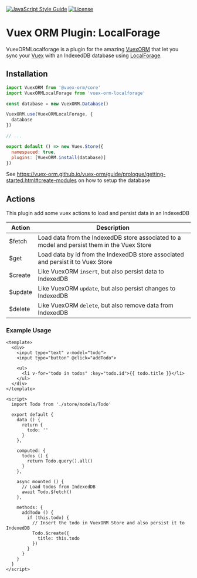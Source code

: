 [![JavaScript Style Guide](https://img.shields.io/badge/code_style-standard-brightgreen.svg)](https://standardjs.com)
[![License](https://img.shields.io/npm/l/vuex-orm-localforage.svg)](https://github.com/eldomagan/vuex-orm-localforage/blob/master/LICENSE.md)

# Vuex ORM Plugin: LocalForage

VuexORMLocalforage is a plugin for the amazing [VuexORM](https://github.com/vuex-orm/vuex-orm) that let you sync your [Vuex](https://github.com/vuejs/vuex) with an IndexedDB database using [LocalForage](https://github.com/localForage/localForage).

## Installation
``` js
import VuexORM from '@vuex-orm/core'
import VuexORMLocalForage from 'vuex-orm-localforage'

const database = new VuexORM.Database()

VuexORM.use(VuexORMLocalForage, {
  database
})

// ...

export default () => new Vuex.Store({
  namespaced: true,
  plugins: [VuexORM.install(database)]
})

```

See https://vuex-orm.github.io/vuex-orm/guide/prologue/getting-started.html#create-modules on how to setup the database

## Actions

This plugin add some vuex actions to load and persist data in an IndexedDB

| Action  | Description |
| ------- | ----------- |
| $fetch  | Load data from the IndexedDB store associated to a model and persist them in the Vuex Store |
| $get    | Load data by id from the IndexedDB store associated and persist it to Vuex Store |
| $create | Like VuexORM `insert`, but also persist data to IndexedDB |
| $update | Like VuexORM `update`, but also persist changes to IndexedDB |
| $delete | Like VuexORM `delete`, but also remove data from IndexedDB |

### Example Usage

```vue
<template>
  <div>
    <input type="text" v-model="todo">
    <input type="button" @click="addTodo">
    
    <ul>
      <li v-for="todo in todos" :key="todo.id">{{ todo.title }}</li>
    </ul>
  </div>
</template>

<script>
  import Todo from './store/models/Todo'
  
  export default {
    data () {
      return {
        todo: ''
      }
    },
    
    computed: {
      todos () {
        return Todo.query().all()
      }
    },
    
    async mounted () {
      // Load todos from IndexedDB
      await Todo.$fetch()
    },
    
    methods: {
      addTodo () {
        if (this.todo) {
          // Insert the todo in VuexORM Store and also persist it to IndexedDB
          Todo.$create({
            title: this.todo
          })
        }
      }
    }
  }
</script>
```
